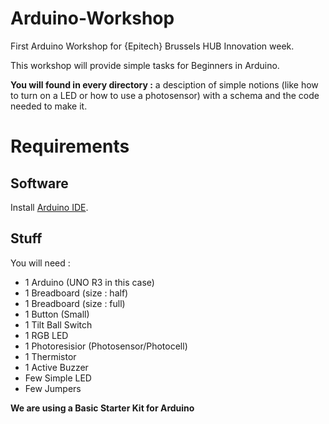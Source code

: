 # Arduino-Workshop

First Arduino Workshop for {Epitech} Brussels HUB Innovation week.

This workshop will provide simple tasks for Beginners in Arduino.

**You will found in every directory :** a desciption of simple notions (like how to turn on a LED or how to use a photosensor) with a schema and the code needed to make it.

# Requirements

## Software

Install [Arduino IDE](https://www.arduino.cc/en/main/software).

## Stuff

You will need :
* 1 Arduino (UNO R3 in this case)
* 1 Breadboard (size : half)
* 1 Breadboard (size : full)
* 1 Button (Small)
* 1 Tilt Ball Switch
* 1 RGB LED
* 1 Photoresisior (Photosensor/Photocell)
* 1 Thermistor
* 1 Active Buzzer
* Few Simple LED
* Few Jumpers

**We are using a Basic Starter Kit for Arduino**
